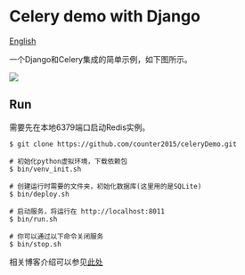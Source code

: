 # Celery demo with Django

[English](./README.md)

一个Django和Celery集成的简单示例，如下图所示。



![](https://counter2015.com/picture/celery.gif)


## Run

需要先在本地6379端口启动Redis实例。

```shell
$ git clone https://github.com/counter2015/celeryDemo.git

# 初始化python虚拟环境，下载依赖包
$ bin/venv_init.sh

# 创建运行时需要的文件夹，初始化数据库(这里用的是SQLite)
$ bin/deploy.sh

# 启动服务，将运行在 http://localhost:8011
$ bin/run.sh

# 你可以通过以下命令关闭服务
$ bin/stop.sh
```

相关博客介绍可以参见[此处](https://counter2015.com/2019/11/21/django-redis-celery/)

